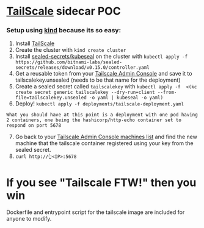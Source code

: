 # [TailScale](https://tailscale.com)  sidecar POC

### Setup using [kind](https://kind.sigs.k8s.io) because its so easy:
  1) Install [TailScale](https://tailscale.com)
  2) Create the cluster with `kind create cluster`
  3) Install [sealed-secrets/kubeseal](https://github.com/bitnami-labs/sealed-secrets) on the cluster with `kubectl apply -f https://github.com/bitnami-labs/sealed-secrets/releases/download/v0.15.0/controller.yaml`
  4) Get a reusable token from your [Tailscale Admin Console](https://login.tailscale.com/admin/authkeys) and save it to tailscalekey.unsealed (needs to be that name for the deployment)
  5) Create a sealed secret called `tailscalekey` with `kubectl apply -f  <(kc create secret generic tailscalekey --dry-run=client --from-file=tailscalekey.unsealed -o yaml | kubeseal -o yaml)` 
  6) Deploy! `kubectl apply -f deployments/tailscale-deployment.yaml`
     
 `What you should have at this point is a deployment with one pod having 2 containers, one being the hashicorp/http-echo container set to respond on port 5678`

  7) Go back to your [Tailscale Admin Console machines list](https://login.tailscale.com/admin/machines) and find the new machine that the tailscale container registered using your key from the sealed secret.
  8) `curl http://👆<IP>:5678`

# If you see "Tailscale FTW!" then you win

Dockerfile and entrypoint script for the tailscale image are included for anyone to modify.

